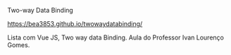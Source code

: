 Two-way Data Binding

https://bea3853.github.io/twowaydatabinding/

Lista  com Vue JS,  Two way data Binding.  Aula do Professor Ivan Lourenço Gomes. 
